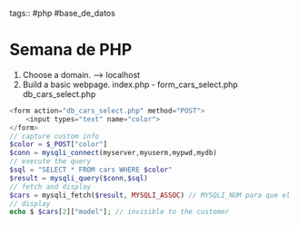 tags:: #php #base_de_datos

# Semana de PHP

1. Choose a domain. --> localhost
2. Build a basic webpage. index.php - form_cars_select.php db_cars_select.php

````php
<form action="db_cars_select.php" method="POST">
	<input types="text" name="color">
</form>
// capture custom info
$color = $_POST["color"]
$conn = mysqli_connect(myserver,myuserm,mypwd,mydb)
// execute the query
$sql = "SELECT * FROM cars WHERE $color"
$result = mysqli_query($conn,$sql)
// fetch and display
$cars = mysqli_fetch($result, MYSQLI_ASSOC) // MYSQLI_NUM para que el 'model' sea 2
// display
echo $ $cars[2]["model"]; // invisible to the customer
````
